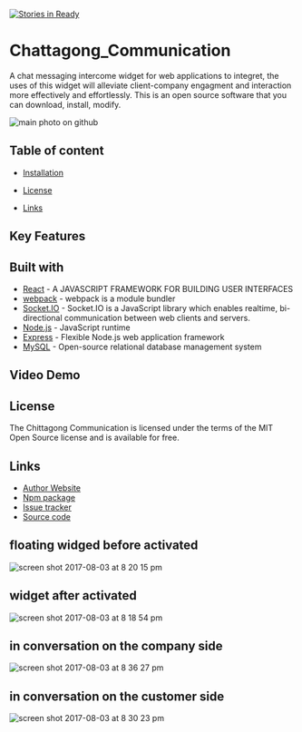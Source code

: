 [![Stories in Ready](https://badge.waffle.io/DebOM/Chattagong-communication.png?label=ready&title=Ready)](https://waffle.io/DebOM/Chattagong-communication?utm_source=badge)

 
# Chattagong_Communication

A chat messaging intercome widget for web applications to integret, the uses of this widget will alleviate client-company engagment and interaction more effectively and effortlessly. This is an open source software that you can download, install, modify. 

![main photo on github](https://user-images.githubusercontent.com/17677292/29389701-bac2fb8e-82b9-11e7-8b30-81f733b896c4.png)

## Table of content
- [Installation](#installation)


- [License](#license)
- [Links](#links)
## Key Features

## Built with
* [React](https://facebook.github.io/react/) - A JAVASCRIPT FRAMEWORK FOR BUILDING USER INTERFACES
* [webpack](https://webpack.github.io/) - webpack is a module bundler
* [Socket.IO](https://socket.io/) - Socket.IO is a JavaScript library which enables realtime, bi-directional communication between web clients and servers.  
* [Node.js](https://nodejs.org) - JavaScript runtime
* [Express](https://expressjs.com/) - Flexible Node.js web application framework
* [MySQL](https://www.mysql.com/) - Open-source relational database management system

## Video Demo

## License

The Chittagong Communication is licensed under the terms of the MIT Open Source
license and is available for free.

## Links

* [Author Website](http://debmozumder.com)
* [Npm package](https://www.npmjs.com/package/chattagong)
* [Issue tracker](https://github.com/DebOM/Chattagong_Communication/issues)
* [Source code](https://github.com/DebOM/Chattagong_Communication)
## floating widged before activated
![screen shot 2017-08-03 at 8 20 15 pm](https://user-images.githubusercontent.com/17677292/28949202-394b0e0a-7889-11e7-8b40-5a8605922693.png)

## widget after activated
![screen shot 2017-08-03 at 8 18 54 pm](https://user-images.githubusercontent.com/17677292/28949209-44aa1610-7889-11e7-9288-b0086f6070ba.png)

## in conversation on the company side
![screen shot 2017-08-03 at 8 36 27 pm](https://user-images.githubusercontent.com/17677292/28949589-a814fb64-788b-11e7-950a-908afb3811bf.png)

## in conversation on the customer side
![screen shot 2017-08-03 at 8 30 23 pm](https://user-images.githubusercontent.com/17677292/28949445-de284ff4-788a-11e7-9a07-0c34920081a9.png)

